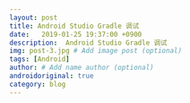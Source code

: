 ```yaml
---
layout: post
title: Android Studio Gradle 调试
date:   2019-01-25 19:37:00 +0900  
description:  Android Studio Gradle 调试
img: post-3.jpg # Add image post (optional)
tags: [Android]
author: # Add name author (optional)
androidoriginal: true
category: blog
---
```

